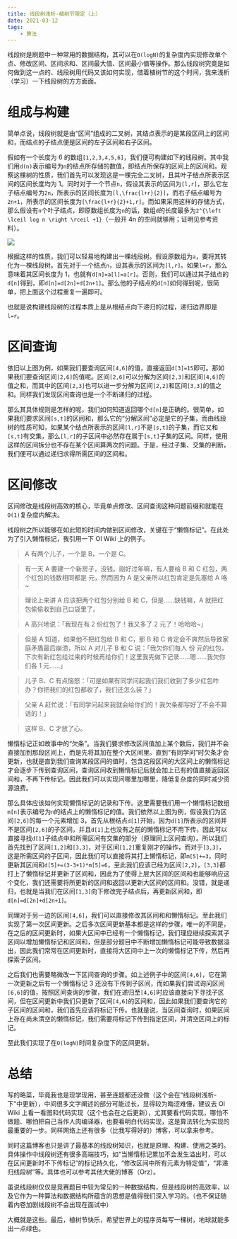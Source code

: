 ```yaml
---
title: 线段树浅析-植树节限定（上）
date: 2021-03-12
tags:
    - 算法
---
```


线段树是刷题中一种常用的数据结构，其可以在`O(logN)`的复杂度内实现修改单个点、修改区间、区间求和、区间最大值、区间最小值等操作。那么线段树究竟是如何做到这一点的、线段树用代码又该如何实现，借着植树节的这个时间，我来浅析（学习）一下线段树的方方面面。

# 组成与构建

简单点说，线段树就是由“区间”组成的二叉树，其结点表示的是某段区间上的区间和，而结点的子结点便是区间的左子区间和右子区间。

假如有一个长度为 6 的数组`[1,2,3,4,5,6]`，我们便可构建如下的线段树。其中我们用`d(n)`表示编号为`n`的结点所存储的数值，即结点所保存的区间上的区间和。观察这棵树的性质，我们首先可以发现这是一棵完全二叉树，且其叶子结点所表示区间的区间长度均为 1。同时对于一个节点`n`，假设其表示的区间为`[l,r]`，那么它左子结点编号为`2n`，所表示的区间长度为`[l,\frac{l+r}{2}]`，而右子结点编号为`2n+1`，所表示的区间长度为`[\frac{l+r}{2}+1,r]`。而如果采用这样的存储方式，那么假设有`n`个叶子结点，即原数组长度为`n`的话，数组`d`的长度最多为`2^{\left \lceil log n \right \rceil +1}`（一般开 4n 的空间就够用；证明见参考资料）。

![](https://qiniu-picgo.saltroping.com/%E7%BA%BF%E6%AE%B5%E6%A0%91%E6%9E%84%E5%BB%BA.png)

根据这样的性质，我们可以轻易地构建出一棵线段树。假设原数组为`a`，要将其转化为一棵线段树。首先对于一个结点`n`，设其表示的区间为`[l,r]`。如果`l=r`，那么意味着其区间长度为 1，也就有`d[n]=a[l]=a[r]`。否则，我们可以通过其子结点的`d[n]`得到，即`d[n]=d[2n]+d[2n+1]`。那么他的子结点的`d[n]`如何得到呢，很简单，把上面这个过程重复一遍即可。

也就是说构建线段树的过程本质上是从根结点向下递归的过程，递归边界即是`l=r`。

# 区间查询

依旧以上图为例，如果我们要查询区间`[4,6]`的值，直接返回`d[3]=15`即可。那如果我们要查询区间`[2,6]`的值呢。区间`[2,6]`可以分解为区间`[2,3]`和区间`[4,6]`的值之和，而其中的区间`[2,3]`也可以进一步分解为区间`[2,2]`和区间`[3,3]`的值之和。同样我们发现区间查询也是一个不断递归的过程。

那么其具体规则是怎样的呢，我们如何知道返回哪个`d[n]`是正确的。很简单，如果我们要求区间`[s,t]`的区间和，那么它的“分解区间”必定是它的子集，而由线段树的性质可知，如果某个结点所表示的区间`[l,r]`不是`[s,t]`的子集，而它又和`[s,t]`有交集，那么`[l,r]`的子区间中必然存在属于`[s,t]`子集的区间。同样，使用这样的区间拆分也不存在某个区间算两次的问题。于是，经过子集、交集的判断，我们便可以通过递归求得所需区间的区间和。

# 区间修改

区间修改是线段树高效的核心，毕竟单点修改、区间查询这种问题前缀和就能在`O(1)`复杂度内解决。

线段树之所以能够在如此短的时间内做到区间修改，关键在于“懒惰标记”。在此处为了引入懒惰标记，我引用一下 OI Wiki 上的例子。

> A 有两个儿子，一个是 B，一个是 C。

> 有一天 A 要建一个新房子，没钱。刚好过年嘛，有人要给 B 和 C 红包，两个红包的钱数相同都是 元，然而因为 A 是父亲所以红包肯定是先塞给 A 咯\~

> 理论上来讲 A 应该把两个红包分别给 B 和 C，但是……缺钱嘛，A 就把红包偷偷收到自己口袋里了。

> A 高兴地说：「我现在有 2 份红包了！我又多了 2 元了！哈哈哈\~」

> 但是 A 知道，如果他不把红包给 B 和 C，那 B 和 C 肯定会不爽然后导致家庭矛盾最后崩溃，所以 A 对儿子 B 和 C 说：「我欠你们每人 份 元的红包，下次有新红包给过来的时候再给你们！这里我先做下记录……嗯……我欠你们各 1 元……」

> 儿子 B、C 有点恼怒：「可是如果有同学问起我们我们收到了多少红包咋办？你把我们的红包都收了，我们还怎么装？」

> 父亲 A 赶忙说：「有同学问起来我就会给你们的！我欠条都写好了不会不算话的！」

> 这样 B、C 才放了心。

懒惰标记正如故事中的“欠条”。当我们要求修改区间值加上某个数后，我们并不会直接加到那段区间上，而是先将其加在整个大区间里。直到“有同学问”时欠条才会更新，也就是直到我们查询某段区间的值时，包含这段区间的大区间上的懒惰标记才会逐步下传到查询区间，查询区间收到懒惰标记后就会加上已有的值直接返回区间和，不再下传标记。因此我们可以实现问哪里加哪里，降低复杂度的同时减少资源浪费。

那么具体应该如何实现懒惰标记的记录和下传。这里需要我们用一个懒惰标记数组`m[n]`表示编号为`n`的结点上的懒惰标记的值。我们依然以上图为例，假设我们为区间`[2,6]`的每一个元素增加 3，首先从根结点`d[1]`开始，因为`d[1]`所表示的区间并不是区间`[2,6]`的子区间，并且`d[1]`上也没有之前的懒惰标记不用下传，因此可以直接寻找`d[1]`子结点中和所需区间有交集的部分（原理同上区间查询）。所以我们首先找到了区间`[1,2]`和`[3,3]`，对于区间`[1,2]`重复刚才的操作，而对于`[3,3]`，这是所需区间的子区间，因此我们可以直接将其打上懒惰标记，即`m[5]+=3`，同时更新其区间和`d[5]+=(3-3+1)*m[5]=6`，至此我们应该已经为区间`[2,2]`，`[3,3]`都打上了懒惰标记并更新了区间和，因此为了使得上层大区间的区间和也能够响应这个变化，我们还需要将所更新的区间和返回以更新大区间的区间和。没错，就是递归，也就是当我们在区间`[1,3]`向下修改完子结点后，再更新区间和，即`d[n]=d[2n]+d[2n+1]`。

同理对于另一边的区间`[4,6]`，我们可以直接修改其区间和和懒惰标记。至此我们实现了第一次区间更新。之后多次区间更新基本都是这样的步骤，唯一的不同是，在之后的区间更新时，如果大区间中已经有一个懒惰标记，我们理应继续探索其子区间以增加懒惰标记和区间和，但是部分题目中不断增加懒惰标记可能导致数据溢出，因此我们常常在区间更新时，直接将大区间中上一次的懒惰标记下传，然后再探索子区间。

之后我们也需要略微改一下区间查询的步骤。如上述例子中的区间`[4,6]`，它在第一次更新之后有一个懒惰标记 3 还没有下传到子区间，而如果我们尝试询问区间`[6,6]`的值，按照区间查询的步骤，我们在递归至`[4,6]`时应该直接向下寻找子区间，但在区间更新中我们只更新了区间`[4,6]`的区间和，因此如果我们要查询它的子区间的区间和，我们首先应该将标记下传。也就是说，当区间查询时，如果区间上存在尚未清空的懒惰标记，我们需要将标记下传到指定区间，并清空区间上的标记。

至此我们实现了在`O(logN)`时间复杂度下的区间更新。

# 总结

写的略菜，毕竟我也是现学现用，甚至连题都还没做（这个会在“线段树浅析-下”中更新），中间很多文字阐述的部分可能过长，显得较为晦涩难懂，建议去 OI Wiki 上看一看图和代码实现（这个也会在之后更新），尤其要看代码实现，哪怕不做题、哪怕把自己当作人肉编译器，也要看明白代码实现，这是算法转化为实现的最重要的一步。同样网络上还有很多（比我写得好的）博客，可以拿来参考。

同时这篇博客也只是讲了最基本的线段树知识，也就是原理、构建、使用之类的。具体操作中线段树还有很多高端技巧，如“当懒惰标记累加不会发生溢出时，可以在区间更新时不下传标记”的标记持久化，“修改区间中所有元素为特定值”，“非递归线段树”等。具体也可以参考其他大佬的博客（Orz）。

虽说线段树仅仅是竞赛题目中较为常见的一种数据结构，但是线段树的高效率，以及它作为一种算法和数据结构所蕴含的思想是值得我们深入学习的。（也不保证随着内卷加剧线段树不会出现在面试中）

大概就是这些。最后，植树节快乐，希望世界上的程序员每写一棵树，地球就能多出一点绿色。
